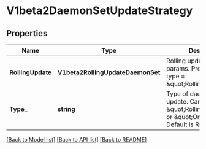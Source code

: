 # V1beta2DaemonSetUpdateStrategy

## Properties
Name | Type | Description | Notes
------------ | ------------- | ------------- | -------------
**RollingUpdate** | [**V1beta2RollingUpdateDaemonSet**](v1beta2.RollingUpdateDaemonSet.md) | Rolling update config params. Present only if type &#x3D; \&quot;RollingUpdate\&quot;. | [optional] [default to null]
**Type_** | **string** | Type of daemon set update. Can be \&quot;RollingUpdate\&quot; or \&quot;OnDelete\&quot;. Default is RollingUpdate. | [optional] [default to null]

[[Back to Model list]](../README.md#documentation-for-models) [[Back to API list]](../README.md#documentation-for-api-endpoints) [[Back to README]](../README.md)


